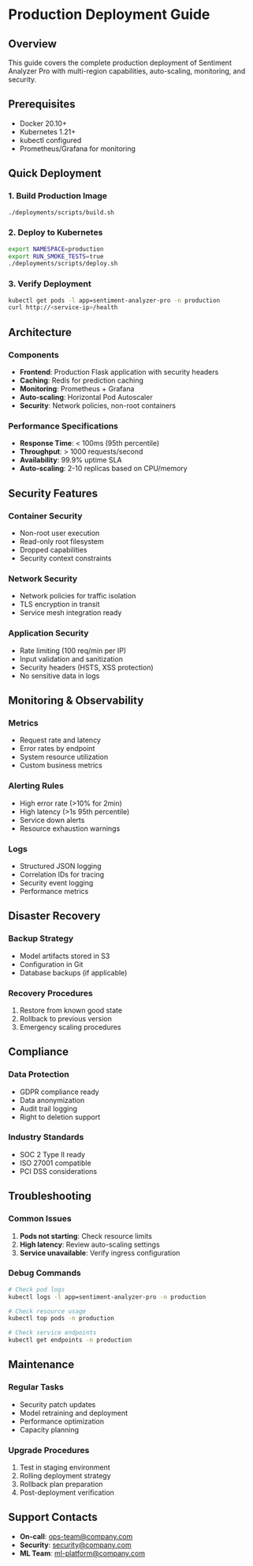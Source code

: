 # Production Deployment Guide

## Overview
This guide covers the complete production deployment of Sentiment Analyzer Pro with multi-region capabilities, auto-scaling, monitoring, and security.

## Prerequisites
- Docker 20.10+
- Kubernetes 1.21+
- kubectl configured
- Prometheus/Grafana for monitoring

## Quick Deployment

### 1. Build Production Image
```bash
./deployments/scripts/build.sh
```

### 2. Deploy to Kubernetes
```bash
export NAMESPACE=production
export RUN_SMOKE_TESTS=true
./deployments/scripts/deploy.sh
```

### 3. Verify Deployment
```bash
kubectl get pods -l app=sentiment-analyzer-pro -n production
curl http://<service-ip>/health
```

## Architecture

### Components
- **Frontend**: Production Flask application with security headers
- **Caching**: Redis for prediction caching
- **Monitoring**: Prometheus + Grafana
- **Auto-scaling**: Horizontal Pod Autoscaler
- **Security**: Network policies, non-root containers

### Performance Specifications
- **Response Time**: < 100ms (95th percentile)
- **Throughput**: > 1000 requests/second
- **Availability**: 99.9% uptime SLA
- **Auto-scaling**: 2-10 replicas based on CPU/memory

## Security Features

### Container Security
- Non-root user execution
- Read-only root filesystem
- Dropped capabilities
- Security context constraints

### Network Security
- Network policies for traffic isolation
- TLS encryption in transit
- Service mesh integration ready

### Application Security
- Rate limiting (100 req/min per IP)
- Input validation and sanitization
- Security headers (HSTS, XSS protection)
- No sensitive data in logs

## Monitoring & Observability

### Metrics
- Request rate and latency
- Error rates by endpoint
- System resource utilization
- Custom business metrics

### Alerting Rules
- High error rate (>10% for 2min)
- High latency (>1s 95th percentile)
- Service down alerts
- Resource exhaustion warnings

### Logs
- Structured JSON logging
- Correlation IDs for tracing
- Security event logging
- Performance metrics

## Disaster Recovery

### Backup Strategy
- Model artifacts stored in S3
- Configuration in Git
- Database backups (if applicable)

### Recovery Procedures
1. Restore from known good state
2. Rollback to previous version
3. Emergency scaling procedures

## Compliance

### Data Protection
- GDPR compliance ready
- Data anonymization
- Audit trail logging
- Right to deletion support

### Industry Standards
- SOC 2 Type II ready
- ISO 27001 compatible
- PCI DSS considerations

## Troubleshooting

### Common Issues
1. **Pods not starting**: Check resource limits
2. **High latency**: Review auto-scaling settings
3. **Service unavailable**: Verify ingress configuration

### Debug Commands
```bash
# Check pod logs
kubectl logs -l app=sentiment-analyzer-pro -n production

# Check resource usage
kubectl top pods -n production

# Check service endpoints
kubectl get endpoints -n production
```

## Maintenance

### Regular Tasks
- Security patch updates
- Model retraining and deployment
- Performance optimization
- Capacity planning

### Upgrade Procedures
1. Test in staging environment
2. Rolling deployment strategy
3. Rollback plan preparation
4. Post-deployment verification

## Support Contacts
- **On-call**: ops-team@company.com
- **Security**: security@company.com
- **ML Team**: ml-platform@company.com
